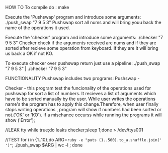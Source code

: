 HOW TO
To compile do : make

Execute the 'Pushswap' program and introduce some arguments: ./push_swap "7 9 5 3"
Pushswap sort all nums and will bring youu back the name of the operations it used.

Execute the 'checker' program and introduce some arguments: ./checker "7 9 5 3"
Checker check if the arguments received are nums and if they are sorted after recieve some operation from keyboard. If they are it will bring us back a OK if not KO.

To execute checker over pushswap return just use a pipeline:  ./push_swap "7 9 5 3" | ./checker "7 9 5 3"

FUNCTIONALITY
Pushswap includes two programs:
Pushswap - 

Checker - this program test the funcionality of the operations used for pushswap for sort a list of numbers.
It recieves a list of arguments which have to be sorted manually by the user. While user writes the operations name's
the program has to apply this change.Therefore, when user finally stops writing operations , program will show if numbers had been sorted or not.('OK' or 'KO'). If a mischance occurss while running the programs it will show ('Error');

//LEAK
tty
while true;do leaks checker;sleep 1;done > /dev/ttys001

//TEST
for i in {1..10};do ARG=`ruby -e "puts (1..500).to_a.shuffle.join(' ')"`; ./push_swap $ARG | wc -l ; done
